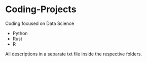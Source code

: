 # Coding-Projects
Coding focused on Data Science

- Python
- Rust
- R

All descriptions in a separate txt file inside the respective folders.
